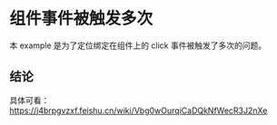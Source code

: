 # 组件事件被触发多次

本 example 是为了定位绑定在组件上的 click 事件被触发了多次的问题。

## 结论

具体可看：https://j4brpgvzxf.feishu.cn/wiki/Vbg0wOurqiCaDQkNfWecR3J2nXe